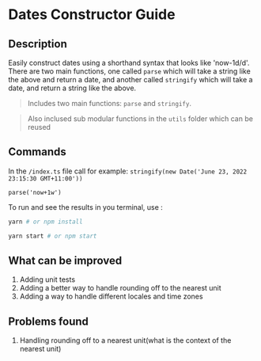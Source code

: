 #  Dates Constructor Guide

## Description

Easily construct dates using a shorthand syntax that looks like 'now-1d/d'. There are two main functions, 
one called `parse` which will take a string like the above and return a date, and another called `stringify`
which will take a date, and return a string like the above.


> Includes two main functions: `parse` and  `stringify`.

> Also inclused sub modular functions in the `utils` folder which can be reused

## Commands

 In the `/index.ts` file call for example: 
   `stringify(new Date('June 23, 2022 23:15:30 GMT+11:00'))` 
 
   `parse('now+1w')`



To run and see the results in you terminal, use :

```bash
yarn # or npm install
```

```bash
yarn start # or npm start 
```

## What can be improved
 1. Adding unit tests
 2. Adding a better way to handle rounding off to the nearest unit
 3. Adding a way to handle different locales and time zones

## Problems found
 1. Handling rounding off to a nearest unit(what is the context of the nearest unit)
